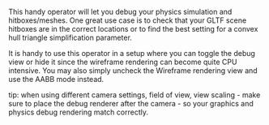 This handy operator will let you debug your physics simulation and hitboxes/meshes.  One great use case is to check that your GLTF scene hitboxes are in the correct locations or to find the best setting for a convex hull triangle simplification parameter.

It is handy to use this operator in a setup where you can toggle the debug view or hide it since the wireframe rendering can become quite CPU intensive. You may also simply uncheck the Wireframe rendering view and use the AABB mode instead.

tip:
when using different camera settings, field of view, view scaling - make sure to place the debug renderer after the camera - so your graphics and physics debug rendering match correctly.